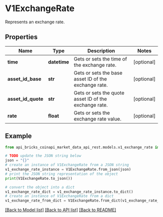 # V1ExchangeRate

Represents an exchange rate.

## Properties

Name | Type | Description | Notes
------------ | ------------- | ------------- | -------------
**time** | **datetime** | Gets or sets the time of the exchange rate. | [optional] 
**asset_id_base** | **str** | Gets or sets the base asset ID of the exchange rate. | [optional] 
**asset_id_quote** | **str** | Gets or sets the quote asset ID of the exchange rate. | [optional] 
**rate** | **float** | Gets or sets the exchange rate value. | [optional] 

## Example

```python
from api_bricks_coinapi_market_data_api_rest.models.v1_exchange_rate import V1ExchangeRate

# TODO update the JSON string below
json = "{}"
# create an instance of V1ExchangeRate from a JSON string
v1_exchange_rate_instance = V1ExchangeRate.from_json(json)
# print the JSON string representation of the object
print(V1ExchangeRate.to_json())

# convert the object into a dict
v1_exchange_rate_dict = v1_exchange_rate_instance.to_dict()
# create an instance of V1ExchangeRate from a dict
v1_exchange_rate_from_dict = V1ExchangeRate.from_dict(v1_exchange_rate_dict)
```
[[Back to Model list]](../README.md#documentation-for-models) [[Back to API list]](../README.md#documentation-for-api-endpoints) [[Back to README]](../README.md)



